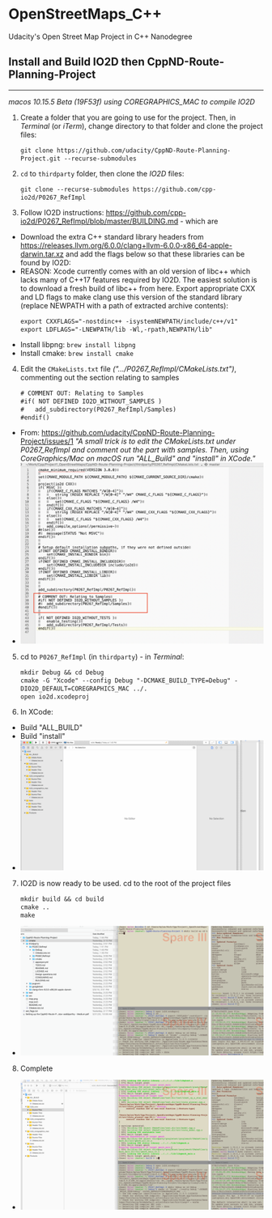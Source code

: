 # OpenStreetMaps_C++
Udacity's Open Street Map Project in C++ Nanodegree

## Install and Build IO2D then CppND-Route-Planning-Project


_______________


_macos 10.15.5 Beta (19F53f) using COREGRAPHICS_MAC to compile IO2D_ 

1. Create a folder that you are going to use for the project. Then, in _Terminal_ (or _iTerm_), change directory to that folder and clone the project files:
    ```
    git clone https://github.com/udacity/CppND-Route-Planning-Project.git --recurse-submodules
    ```
2. `cd` to `thirdparty` folder, then clone the _IO2D_ files:
    ```
    git clone --recurse-submodules https://github.com/cpp-io2d/P0267_RefImpl
    ```
3. Follow IO2D instructions: https://github.com/cpp-io2d/P0267_RefImpl/blob/master/BUILDING.md - which are
  - Download the extra C++ standard library headers from https://releases.llvm.org/6.0.0/clang+llvm-6.0.0-x86_64-apple-darwin.tar.xz and  add the  flags below so that these libraries can be found by IO2D:
  - REASON: Xcode currently comes with an old version of libc++ which lacks many of C++17 features required by IO2D. The easiest solution is to download a fresh build of libc++ from here. Export appropriate CXX and LD flags to make clang use this version of the standard library (replace NEWPATH with a path of extracted archive contents):
    ```
    export CXXFLAGS="-nostdinc++ -isystemNEWPATH/include/c++/v1"
    export LDFLAGS="-LNEWPATH/lib -Wl,-rpath,NEWPATH/lib"
    ```
  - Install libpng: `brew install libpng`
  - Install cmake: `brew install cmake`
4. Edit the `CMakeLists.txt` file _(".../P0267_RefImpl/CMakeLists.txt")_, commenting out the section relating to samples
    ```
    # COMMENT OUT: Relating to Samples
    #if( NOT DEFINED IO2D_WITHOUT_SAMPLES )
    #	add_subdirectory(P0267_RefImpl/Samples)
    #endif()
    ```
  - From: https://github.com/udacity/CppND-Route-Planning-Project/issues/1
    _"A small trick is to edit the CMakeLists.txt under P0267_RefImpl and comment out the part with samples. Then, using CoreGraphics/Mac on macOS run "ALL_Build" and "install" in XCode."_
  - ![comment_out](comment_out.png)
5. cd to `P0267_RefImpl` (in `thirdparty`) - in _Terminal_:
    ```
    mkdir Debug && cd Debug
    cmake -G "Xcode" --config Debug "-DCMAKE_BUILD_TYPE=Debug" -DIO2D_DEFAULT=COREGRAPHICS_MAC ../.
    open io2d.xcodeproj
    ```
6. In XCode:
  - Build "ALL_BUILD"
  - Build "install"
  - ![build io2d](IO2D_BUILD.gif)
7. IO2D is now ready to be used. cd to the root of the project files
    ```
    mkdir build && cd build
    cmake ..
    make
    ```
  - ![build osm](OSM_build.gif)
8. Complete
  - ![run osm](OSM_run.gif)  
  
